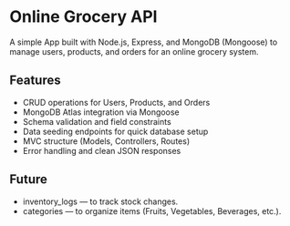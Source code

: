 # Online Grocery API

A simple App built with Node.js, Express, and MongoDB (Mongoose) to manage users, products, and orders for an online grocery system.

## Features
- CRUD operations for Users, Products, and Orders
- MongoDB Atlas integration via Mongoose
- Schema validation and field constraints
- Data seeding endpoints for quick database setup
- MVC structure (Models, Controllers, Routes)
- Error handling and clean JSON responses

## Future
- inventory_logs — to track stock changes.
- categories — to organize items (Fruits, Vegetables, Beverages, etc.).

